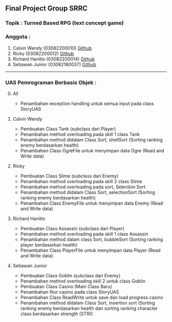 ## Final Project Group SRRC

### Topik : Turned Based RPG (text concept game)

### Anggota :
1. Calvin Wendy (03082200010) [Github](https://github.com/Calvinwen10)
2. Ricky (03082200012) [Github](https://github.com/tobaracing1)
3. Richard Hanitio (03082200014) [Github](https://github.com/RichardHanitio)
4. Setiawan Junior (03082180037) [Github](https://github.com/Silverlake86)


---
### UAS Pemrograman Berbasis Objek :
0. All
    * Penambahan exception handling untuk semua input pada class StoryUAS

1. Calvin Wendy
    * Pembuatan Class Tank (subclass dari Player)
    * Penambahan method overloading pada skill 1 class Tank
    * Penambahan method didalam Class Sort, shellSort (Sorting ranking enemy berdasarkan health)
    * Penambahan Class OgreFile untuk menyimpan data Ogre (Read and Write data)

2. Ricky
    * Pembuatan Class Slime (subclass dari Enemy)
    * Penambahan method overloading pada skill 2 class Slime
    * Penambahan method overloading pada sort, Selection Sort
    * Penambahan method didalam Class Sort, selectionSort (Sorting ranking enemy berdasarkan health)
    * Penambahan Class EnemyFile untuk menyimpan data Enemy (Read and Write data)

3. Richard Hanitio
    * Pembuatan Class Assassin (subclass dari Player)
    * Penambahan method overloading pada skill 1 class Assassin
    * Penambahan method dalam class Sort, bubbleSort (Sorting ranking player berdasarkan health)
    * Penambahan Class PlayerFile untuk menyimpan data Player (Read and Write data)

4. Setiawan Junior
    * Pembuatan Class Goblin (subclass dari Enemy)
    * Penambahan method overloading skill 2 untuk class Goblin
    * Pembuatan Class Casino (Main Class Baru)
    * Penambahan fitur casino pada class StoryUAS
    * Penambahan Class ReadWrite untuk save dan load progress casino
    * Penambahan method didalam Class Sort, insertion sort (Sorting ranking enemy berdasarkan health dan sorting ranking character class berdasarkan strength (STR))
